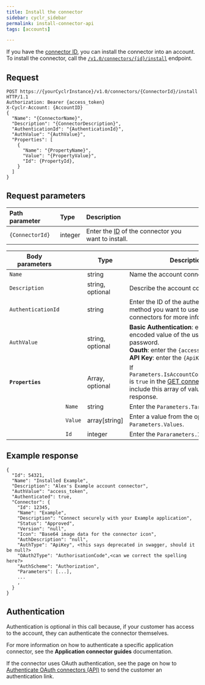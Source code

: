 ```yaml
---
title: Install the connector
sidebar: cyclr_sidebar
permalink: install-connector-api
tags: [accounts]

---
```


If you have the [connector ID](get-connectors), you can install the connector into an account. To install the connector, call the [`/v1.0/connectors/{id}/install`](https://api.cyclr.uk/docs/index#!/Connectors/Connectors_Install_POST) endpoint.

## Request

```
POST https://{yourCyclrInstance}/v1.0/connectors/{ConnectorId}/install HTTP/1.1
Authorization: Bearer {access_token}
X-Cyclr-Account: {AccountID}
{
  "Name": "{ConnectorName}",
  "Description": "{ConnectorDescription}",
  "AuthenticationId": "{AuthenticationId}",
  "AuthValue": "{AuthValue}",
  "Properties": [
    {
      "Name": "{PropertyName}",
      "Value": "{PropertyValue}",
      "Id": {PropertyId},
    }
  ]
}

```
## Request parameters

| **Path parameter** | **Type** | **Description**                                    |
|:-------------------|:---------|:---------------------------------------------------|
| `{ConnectorId}`    | integer  | Enter the [ID](get-connectors#connector-id) of the connector you want to install. |

| **Body parameters** |  | **Type** | **Description** |
|---|---|---|---|
| `Name` |  | string | Name the account connector |
| `Description` |  | string, optional | Describe the account connector. |
| `AuthenticationId` |  | string | Enter the ID of the authentication method you want to use. See Get connectors for more information. |
| `AuthValue` |  | string, optional | **Basic Authentication**: enter the base64 encoded value of the username and password.<br>**Oauth**: enter the `{access_token}`.<br>**API Key**: enter the `{ApiKey}`. |
| **`Properties`** |  | Array, optional | If `Parameters.IsAccountConnectorProperty` is `true` in the [GET connectors](get-connectors#response-items) response, include this array of values from the response. |
|  | `Name` | string | Enter the `Parameters.TargetName` value. |
|  | `Value` | array[string] | Enter a value from the options in `Parameters.Values`. |
|  | `Id` | integer | Enter the `Pararameters.Id` value. |

## Example response

```
{
  "Id": 54321,
  "Name": "Installed Example",
  "Description": "Alex's Example account connector",
  "AuthValue": "access_token",
  "Authenticated": true,
  "Connector": {
    "Id": 12345,
    "Name": "Example",
    "Description": "Connect securely with your Example application",
    "Status": "Approved",
    "Version": "null",
    "Icon": "Base64 image data for the connector icon",
    "AuthDescription": "null",
    "AuthType": "ApiKey", <this says deprecated in swagger, should it be null?>
    "OAuth2Type": "AuthorisationCode",<can we correct the spelling here?>
    "AuthScheme": "Authorization",
    "Parameters": [...],
    ...
    ,
  }
}
```

## Authentication
Authentication is optional in this call because, if your customer has access to the account, they can authenticate the connector themselves. 

For more information on how to authenticate a specific application connector, see the **Application connector guides** documentation.

If the connector uses OAuth authentication, see the page on how to [Authenticate OAuth connectors (API)](authenticate-link-api) to send the customer an authentication link.
